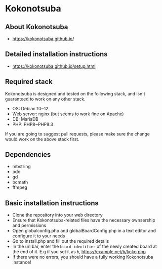 # Kokonotsuba

## About Kokonotsuba
* https://kokonotsuba.github.io/

## Detailed installation instructions
* https://kokonotsuba.github.io/setup.html

## Required stack
Kokonotsuba is designed and tested on the following stack, and isn't guaranteed to work on any other stack.
- OS: Debian 10\~12
- Web server: nginx (but seems to work fine on Apache)
- DB: MariaDB
- PHP: PHP8\~PHP8.3

If you are going to suggest pull requests, please make sure the change would work on the above stack first.

## Dependencies
- mbstring
- pdo
- gd
- bcmath
- ffmpeg

## Basic installation instructions
- Clone the repository into your web directory
- Ensure that Kokonotsuba-related files have the necessary ownsership and permissions
- Open globalconfig.php and globalBoardConfig.php in a text editor and configure it to your needs
- Go to install.php and fill out the required details
- In the url bar, enter the `board identifier` of the newly created board at the end of it. E.g if you set it as `b`, https://example.net/b/koko.php
- If there were no errors, you should have a fully working Kokonotsuba instance!
